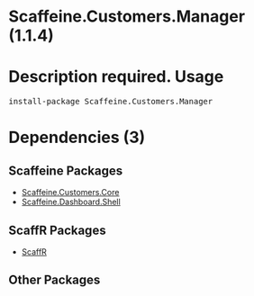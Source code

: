 ﻿Scaffeine.Customers.Manager (1.1.4)
======
Description required.
Usage
======
<pre>install-package Scaffeine.Customers.Manager</pre>
Dependencies (3)
=====

Scaffeine Packages
------
* [Scaffeine.Customers.Core](https://github.com/wcpro/Scaffeine/tree/master/src/Scaffeine.Customers.Core)
* [Scaffeine.Dashboard.Shell](https://github.com/wcpro/Scaffeine/tree/master/src/Scaffeine.Dashboard.Shell)

ScaffR Packages
------
* [ScaffR](https://github.com/wcpro/ScaffR/tree/master/src/ScaffR)

Other Packages
------
